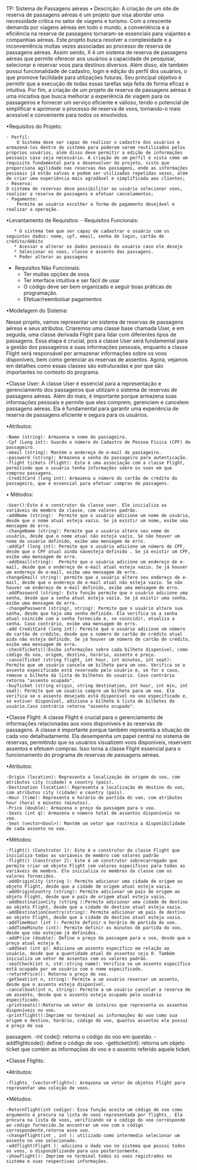  TP: Sistema de Passagens aéreas
 • Descrição:
	A criação de um site de reserva de passagens aéreas é um projeto que visa abordar uma necessidade crítica no setor de viagens e turismo. Com a crescente demanda por viagens aéreas em todo o mundo, a conveniência e a eficiência na reserva de passagens tornaram-se essenciais para viajantes e companhias aéreas. Este projeto busca resolver a complexidade e a inconveniência muitas vezes associadas ao processo de reserva de passagens aéreas. Assim sendo, X é um sistema de reserva de passagens aéreas que permite oferecer aos usuários a capacidade de pesquisar, selecionar e reservar voos para destinos diversos. Além disso, ele também possui funcionalidade de cadastro, login e edição do perfil dos usuários, o que promove facilidade para utilizações futuras. Seu principal objetivo é permitir que a execução de todas essas tarefas seja feita de forma eficaz e intuitiva. Por fim, a criação de um projeto de reserva de passagens aéreas é uma iniciativa que busca melhorar a experiência de viagem para os passageiros e fornecer um serviço eficiente e valioso, tendo o potencial de simplificar e aprimorar o processo de reserva de voos, tornando-o mais acessível e conveniente para todos os envolvidos.

 •Requisitos do Projeto:
	
    - Perfil:
        O Sistema deve ser capaz de realizar o cadastro dos usuários e armazená-los dentro do sistema para poderem serem reutilizados pelos próprios usuários, além disso deve permitir a edição de informações pessoais caso seja necessário. A criação de um perfil é vista como um requisito fundamental para o desenvolver do projeto, visto que proporciona agilidade nas reservas das passagens, onde as informações pessoais já estão salvas e podem ser utilizadas repetidas vezes, além de criar uma experiência mais agradável e simplificada aos clientes;
    - Reserva:
	O sistema de reservas deve possibilitar ao usuário selecionar voos, realizar a reserva de passagens e efetuar cancelamentos; 
    - Pagamento:
	    Permite ao usuário escolher a forma de pagamento desejável e realizar a operação.

 •Levantamento de Requisitos:
    - Requisitos Funcionais:
    
       * O sistema tem que ser capaz de cadastrar o usuário com os seguintes dados: nome, cpf, email, senha de login, cartão de crédito/débito
       * Acessar e alterar os dados pessoais do usuário caso ele deseje
       * Selecionar os voos, classe e assento das passagens.
       * Poder alterar as passagens

   - Requisitos Não Funcionais:
      *  Ter muitas opções de voos
      *  Ter interface intuitiva e ser fácil de usar
      *  O código deve ser bem organizado e seguir boas práticas de programação.
      *  Efetuar/reembolsar pagamentos

•Modelagem do Sistema:

Nesse projeto, vamos representar um sistema de reservas de passagens aéreas e seus atributos. Criaremos uma classe base chamada User, e em seguida, uma classe derivada Flight para lidar com diferentes tipos de passagens. Essa etapa é crucial, pois a classe User será fundamental para a gestão dos passageiros e suas informações pessoais, enquanto a classe Flight será responsável por armazenar informações sobre os voos disponíveis, bem como gerenciar as reservas de assentos. Agora, vejamos em detalhes como essas classes são estruturadas e por que são importantes no contexto do programa.

•Classe User:
A classe User é essencial para a representação e gerenciamento dos passageiros que utilizam o sistema de reservas de passagens aéreas. Além do mais, é importante porque armazena suas informações pessoais e permite que eles comprem, gerenciem e cancelem passagens aéreas. Ela é fundamental para garantir uma experiência de reserva de passagens eficiente e segura para os usuários.


•Atributos:

	-Name (string): Armazena o nome do passageiro.
	-Cpf (Long int): Guarda o número do Cadastro de Pessoa Física (CPF) do passageiro.
	-email (string): Mantém o endereço de e-mail do passageiro.
	-password (string): Armazena a senha do passageiro para autenticação.
	-flight tickets (Flight): Esta é uma associação com a classe Flight, permitindo que o usuário tenha informações sobre os voos em que comprou passagens.
	-CreditCard (long int): Armazena o número do cartão de crédito do passageiro, que é essencial para efetuar compras de passagens.
 
• Métodos:

	-User():Este é o construtor da classe user. Ele inicializa as variáveis de membro da classe, com valores padrão.
	-addName (string):  Permite que o usuário adicione um nome de usuário, desde que o nome atual esteja vazio. Se já existir um nome, exibe uma mensagem de erro.
 	-changeName (string): Permite que o usuário altere seu nome de usuário, desde que o nome atual não esteja vazio. Se não houver um nome de usuário definido, exibe uma mensagem de erro.
	-addCpf (long int): Permite que o usuário adicione um número de CPF, desde que o CPF atual ainda nãoesteja definido . Se já existir um CPF, exibe uma mensagem de erro.
	-addEmail(string):  Permite que o usuário adicione um endereço de e-mail, desde que o endereço de e-mail atual esteja vazio. Se já houver um endereço de e-mail, exibe uma mensagem de erro.
 	changeEmail( string): permite que o usuário altere seu endereço de e-mail, desde que o endereço de e-mail atual não esteja vazio. Se não houver um endereço de e-mail definido, exibe uma mensagem de erro.
	-addPassword (string): Esta função permite que o usuário adicione uma senha, desde que a senha atual esteja vazia. Se já existir uma senha, exibe uma mensagem de erro.
	-changePassword (string), string): Permite que o usuário altere sua senha, desde que haja uma senha definida. Ela verifica se a senha atual coincide com a senha fornecida e, se coincidir, atualiza a senha. Caso contrário, exibe uma mensagem de erro.
	-add CreditCard (long int): Permite que o usuário adicione um número de cartão de crédito, desde que o número de cartão de crédito atual aida não esteja definido. Se já houver um número de cartão de crédito, exibe uma mensagem de erro.
	-checkTickets():Exibe informações sobre cada bilhete disponível, como código do voo, origem, destino, horário, assento e preço.
	-cancelTicket (string flight, int hour, int minutes, int seat): Permite que um usuário cancele um bilhete para um voo. Verifica se o assento especificado está reservado pelo usuário e, se for o caso, remove o bilhete da lista de bilhetes do usuário. Caso contrário retorna "assento ocupado".
	-buyTicket (string origin, string destination, int hour, int min, int seat): Permite que um usuário compre um bilhete para um voo. Ele verifica se o assento desejado está disponível no voo especificado e, se estiver disponível, adiciona o bilhete à lista de bilhetes do usuário.Caso contrário retorna "assento ocupado".


•Classe Flight:
A classe Flight é crucial para o gerenciamento de informações relacionadas aos voos disponíveis e às reservas de passagens. A classe é importante porque também representa a situação de cada voo detalhadamente. Ela desempenha um papel central no sistema de reservas, permitindo que os usuários visualizem voos disponíveis, reservem assentos e efetuem compras. Isso torna a classe Flight essencial para o funcionamento do programa de reservas de passagens aéreas.


•Atributos:

	-Origin (location): Representa a localização de origem do voo, com atributos city (cidade) e country (país).
	-Destination (location): Representa a localização de destino do voo, com atributos city (cidade) e country (país).
	-Hour (time): Representa o horário de partida do voo, com atributos hour (hora) e minutes (minutos).
	-Price (double): Armazena o preço da passagem para o voo.
	-Seats (int q): Armazena o número total de assentos disponíveis no voo.
	-Seat (vector<bool>): Mantém um vetor que rastreia a disponibilidade de cada assento no voo.
 
•Métodos:

	-flight() (Construtor 1): Este é o construtor da classe Flight que inicializa todas as variáveis de membro com valores padrão
	-flight() (Construtor 2): Este é um construtor sobrecarregado que permite criar um objeto Flight com valores específicos para todas as variáveis de membro. Ele inicializa os membros da classe com os valores fornecidos.
	-addOriginCity (string ): Permite adicionar uma cidade de origem ao objeto Flight, desde que a cidade de origem atual esteja vazia.
 	-addOriginCountry (string): Permite adicionar um país de origem ao objeto Flight, desde que o país de origem atual esteja vazio.
	-addDestinationCity (string ):Permite adicionar uma cidade de destino ao objeto Flight, desde que a cidade de destino atual esteja vazia.
	-addDestinationCountry(string): Permite adicionar um país de destino ao objeto Flight, desde que a cidade de destino atual esteja vazia.
	-addTimeHour (int ): Permite definir o horário de partida do voo.
 	-addTimeMinute (int): Permite definir os minutos de partida do voo, desde que não estejam já definidos.
	-addPrice (double): Define o preço da passagem para o voo, desde que o preço atual esteja 0.
	-addSeat (int q): Adiciona um assento específico em relação ao usuário, desde que a quantidade atual de assentos seja 0. Também inicializa um vetor de assentos com os valores padrão.
	-seatCheck(int n, std::string name): Verifica se um assento específico está ocupado por um usuário com o nome especificado.
	-returnPrice(): Retorna o preço do voo.
	-getSeat(int n, string): Permite a um usuário reservar um assento, desde que o assento esteja disponível.
	-cancelSeat(int n, string): Permite a um usuário cancelar a reserva de um assento, desde que o assento esteja ocupado pelo usuário especificado.
	-printseats():Retorna um vetor de inteiros que representa os assentos disponíveis no voo.
	-printflight():Imprime no terminal as informações do voo como sua origem e destino, horário, código do voo, quantos assentos ele possui e preço de sua 
passagem.
	-int code(): retorna o código do voo em questão.
	- addflightcode(): define o código de voo. 
	-getticket(int): retorna um objeto ticket que contém as informações do voo e o assento referido aquele ticket.
 
•Classe Flights: 

•Atributos:

	-flights_ (vector<Flight>): Armazena um vetor de objetos Flight para representar uma coleção de voos.
 
•Métodos:

	-Retornflight(int codigo): Essa função aceita um código de voo como argumento e procura na lista de voos representada por flights_. Ela procura na lista de voos, verificando se o código do voo corresponde ao código fornecido.Se encontrar um voo com o código correspondente,retorna esse voo.
	-changeflight(int , int ): utilizado como intermedio selecionar um assento no voo selecionado.
	-addflight(Flight ): adiciona o dado voo no sistema que possui todos os voos, o disponiblizando para uso posteriormente.
	-showflight(): Imprime no terminal todos os voos registrados no sistema e suas respectivas informações.
